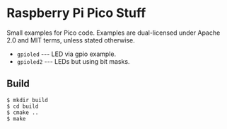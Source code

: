# Raspberry Pi Pico Stuff

Small examples for Pico code.  Examples are dual-licensed under Apache 2.0 and MIT terms, unless stated otherwise.

* `gpioled` --- LED via gpio example.
* `gpioled2` --- LEDs but using bit masks.

## Build

```
$ mkdir build
$ cd build
$ cmake ..
$ make
```
